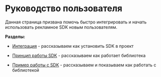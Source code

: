# Руководство пользователя
Данная страница призвана помочь быстро интегрировать и начать использовать рекламное SDK новым пользователям.

**Разделы:**

-   [Интеграция](integration.md) - рассказываем как установить SDK в проект
    
-   [Принцип работы SDK](main-principles.md) - рассказываем как работает библиотека

-   [Пример работы с SDK](example.md) - рассказываем и показываем как работать с библиотекой